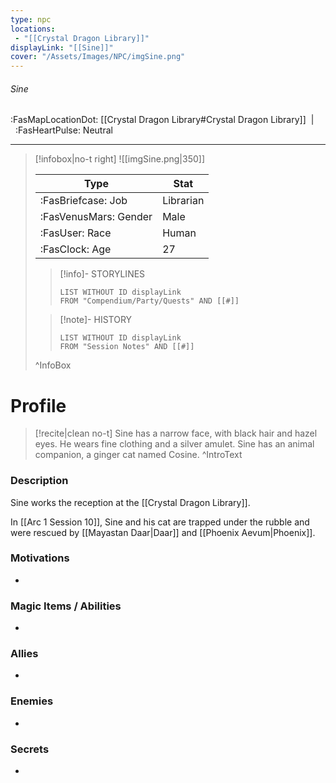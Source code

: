 ```yaml
---
type: npc
locations:
 - "[[Crystal Dragon Library]]"
displayLink: "[[Sine]]"
cover: "/Assets/Images/NPC/imgSine.png"
---
```

###### Sine
<span class="sub2">:FasMapLocationDot: [[Crystal Dragon Library#Crystal Dragon Library]]&nbsp;&nbsp;|&nbsp;&nbsp;:FasHeartPulse: Neutral </span>
___

> [!infobox|no-t right]
> ![[imgSine.png|350]]
>
> | Type | Stat |
> | ---- | ---- |
> | :FasBriefcase: Job |  Librarian |
> | :FasVenusMars: Gender | Male |
> | :FasUser: Race | Human |
> | :FasClock: Age | 27 |
>
>> [!info]- STORYLINES
>>```dataview
>>LIST WITHOUT ID displayLink
>>FROM "Compendium/Party/Quests" AND [[#]]
>
>>[!note]- HISTORY
>>```dataview
>>LIST WITHOUT ID displayLink
>>FROM "Session Notes" AND [[#]]
>
>^InfoBox

# Profile
> [!recite|clean no-t]
>	Sine has a narrow face, with black hair and hazel eyes. He wears fine clothing and a silver amulet. Sine has an animal companion, a ginger cat named Cosine.
>^IntroText

### Description
Sine works the reception at the [[Crystal Dragon Library]].

In [[Arc 1 Session 10]], Sine and his cat are trapped under the rubble and were rescued by [[Mayastan Daar|Daar]] and [[Phoenix Aevum|Phoenix]].

### Motivations
- 

### Magic Items / Abilities
- 

### Allies
- 

### Enemies
- 

### Secrets
- 
